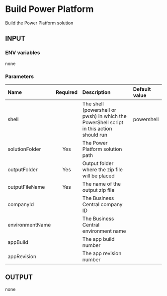 # Build Power Platform
Build the Power Platform solution

## INPUT

### ENV variables
none

### Parameters
| Name | Required | Description | Default value |
| :-- | :-: | :-- | :-- |
| shell | | The shell (powershell or pwsh) in which the PowerShell script in this action should run | powershell |
| solutionFolder | Yes | The Power Platform solution path | |
| outputFolder | Yes | Output folder where the zip file will be placed | |
| outputFileName | Yes | The name of the output zip file | |
| companyId | | The Business Central company ID | |
| environmentName | | The Business Central environment name | |
| appBuild | | The app build number | |
| appRevision | | The app revision number | |

## OUTPUT
none

